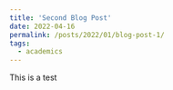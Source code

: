 ```yaml
---
title: 'Second Blog Post'
date: 2022-04-16
permalink: /posts/2022/01/blog-post-1/
tags:
  - academics
---
```


This is a test

